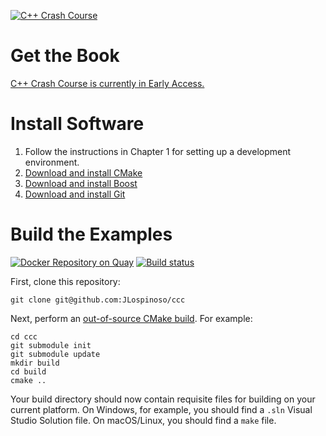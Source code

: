 [![C++ Crash Course](http://ccc.codes/cppcc.png "C++ Crash Course")](http://ccc.codes/)

# Get the Book

[C++ Crash Course is currently in Early Access.](https://nostarch.com/cppcrashcourse)

# Install Software

1. Follow the instructions in Chapter 1 for setting up a development environment.
2. [Download and install CMake](https://cmake.org/download/)
3. [Download and install Boost](https://www.boost.org/doc/libs/1_68_0/more/getting_started/index.html)
4. [Download and install Git](https://git-scm.com/downloads)

# Build the Examples

[![Docker Repository on Quay](https://quay.io/repository/jlospinoso/ccc/status "Docker Repository on Quay")](https://quay.io/repository/jlospinoso/ccc)
[![Build status](https://ci.appveyor.com/api/projects/status/54rewjdq923xcven?svg=true)](https://ci.appveyor.com/project/JLospinoso/ccc)

First, clone this repository:

```
git clone git@github.com:JLospinoso/ccc
```

Next, perform an [out-of-source CMake build](https://gitlab.kitware.com/cmake/community/wikis/home). For example:

```
cd ccc
git submodule init
git submodule update
mkdir build
cd build
cmake ..
```

Your build directory should now contain requisite files for building on your current platform. On Windows, for example, you should find a `.sln` Visual Studio Solution file. On macOS/Linux, you should find a `make` file.
